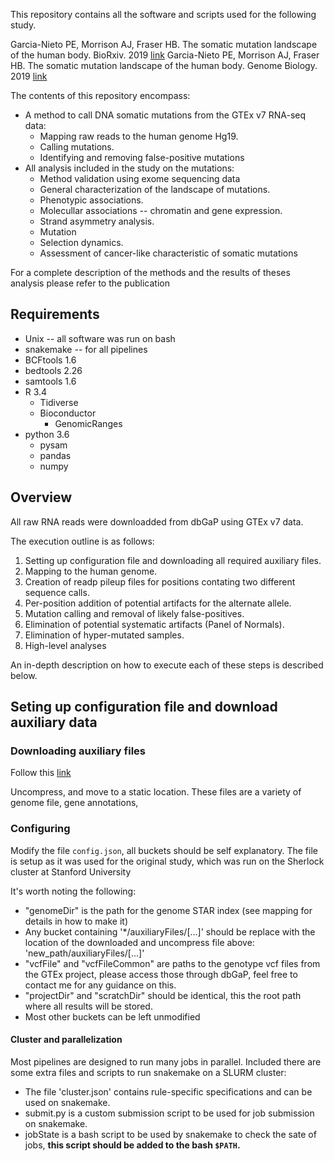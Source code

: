 This repository contains all the software and scripts used for the following study.

Garcia-Nieto PE, Morrison AJ, Fraser HB. The somatic mutation landscape of the human body. BioRxiv. 2019 [link](https://www.biorxiv.org/content/10.1101/668624v1)
Garcia-Nieto PE, Morrison AJ, Fraser HB. The somatic mutation landscape of the human body. Genome Biology. 2019 [link](https://www.biorxiv.org/content/10.1101/668624v1)

The contents of this repository encompass:
- A method to call DNA somatic mutations from the GTEx v7 RNA-seq data:
    - Mapping raw reads to the human genome Hg19.
    - Calling mutations.
    - Identifying and removing false-positive mutations
- All analysis included in the study on the mutations:
    - Method validation using exome sequencing data
    - General characterization of the landscape of mutations.
    - Phenotypic associations.
    - Molecullar associations -- chromatin and gene expression.
    - Strand asymmetry analysis.
    - Mutation
    - Selection dynamics.
    - Assessment of cancer-like characteristic of somatic mutations
    
For a complete description of the methods and the results of theses analysis please refer to the publication

## Requirements
- Unix -- all software was run on bash
- snakemake -- for all pipelines
- BCFtools 1.6
- bedtools 2.26
- samtools 1.6
- R 3.4
    - Tidiverse
    - Bioconductor
        - GenomicRanges
- python 3.6
    - pysam
    - pandas
    - numpy

## Overview

All raw RNA reads were downloadded from dbGaP using GTEx v7 data. 

The execution outline is as follows:

1. Setting up configuration file and downloading all required auxiliary files.
2. Mapping to the human genome.
3. Creation of readp pileup files for positions contating two different sequence calls.
3. Per-position addition of potential artifacts for the alternate allele.
4. Mutation calling and removal of likely false-positives.
5. Elimination of potential systematic artifacts (Panel of Normals).
6. Elimination of hyper-mutated samples.
7. High-level analyses

An in-depth description on how to execute each of these steps is described below.

## Seting up configuration file and download auxiliary data

### Downloading auxiliary files

Follow this [link](https://drive.google.com/a/stanford.edu/file/d/1v9ZIfkMmi7q8yh_lkn2BHFB4XDYxsERx/view?usp=sharing)

Uncompress, and move to a static location. These files are a variety of genome file, gene annotations, 

### Configuring

Modify the file `config.json`, all buckets should be self explanatory. The file is setup as it was used for the original study, which was run on the Sherlock cluster at Stanford University

It's worth noting the following:

- "genomeDir" is the path for the genome STAR index (see mapping for details in how to make it)
- Any bucket containing '\*/auxiliaryFiles/[...]' should be replace with the location of the downloaded and uncompress file above: 'new\_path/auxiliaryFiles/[...]'
- "vcfFile" and "vcfFileCommon" are paths to the genotype vcf files from the GTEx project, please access those through dbGaP, feel free to contact me for any guidance on this.
- "projectDir" and "scratchDir" should be identical, this the root path where all results will be stored.
- Most other buckets can be left unmodified

#### Cluster and parallelization

Most pipelines are designed to run many jobs in parallel. Included there are some extra files and scripts to run snakemake on a SLURM cluster:


- The file 'cluster.json' contains rule-specific specifications and can be used on snakemake.
- submit.py is a custom submission script to be used for job submission on snakemake.
- jobState is a bash script to be used by snakemake to check the sate of jobs, **this script should be added to the bash `$PATH`.**

